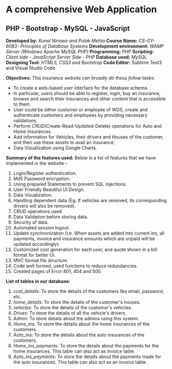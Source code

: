 # A comprehensive Web Application
## PHP - Bootstrap - MySQL - JavaScript

**Developed by:** *Kunal Ninawe and Pulak Mehta*
**Course Name:** *CS-GY-6083- Principles of Database Systems*
**Development environment:** *WAMP Server (Windows Apache MySQL PHP)* 
**Programming:** PHP 
**Scripting:** 
*Client side - JavaScript*
*Server Side - PHP*
**Database used:** *MySQL*
**Designing Tool:** *HTML5, CSS3 and Bootstrap* 
**Code Editor:** Sublime Text3 and Visual Studio Code 

**Objectives:**
*This insurance website can broadly do these follow tasks:*
* To create a web-based user interface for the database schema.
* In particular, users should be able to register, login, buy an insurance, browse and search their insurances and other content that is accessible to them. 
* User could be either customer or employee of WDS, create and authenticate customers and employees by providing necessary validations.
* Perform *CRUD*(Create-Read-Updated-Delete) operations for Auto and Home Insurances.
* Add information for Vehicles, their drivers and Houses of the customer, and then use these assets to avail an insurance.
* Data Vizualization using Google Charts.

**Summary of the features used:**
Below is a list of features that we have implemented in the website – 
1. Login/Register authentication. 
2. Md5 Password encryption. 
3. Using prepared Statements to prevent SQL injections. 
4. User Friendly Beautiful UI Design. 
5. Data Visualization. 
6. Handling dependent data (Eg: If vehicles are removed, its corresponding drivers will also be removed). 
7. CRUD operations used. 
8. Data Validation before storing data.
9. Security of data.
10. Automated session logout. 
11. Update synchronization (i.e. When assets are added into current ins, all payments, invoice and insurance amounts which are unpaid will be updated accordingly). 
12. Customized cost generation for each user, and quote shown in a bill format for better UI. 
13. MVC format file structure. 
14. Code well formed, used functions to reduce redundancies.
15. Created pages of Error:401, 404 and 500.


**List of tables in our database:**
1. *cust_details:* To store the details of the customers like email, password, etc.
2. *home_details:* To store the details of the customer's houses.
3. *vehicles:* To store the details of the customer's vehicles.
4. *Drives:* To store the details of all the vehicle's drivers.
5. *Admin:* To store details about the admins using this system.
6. *Home_ins:* To store the details about the home insurances of the customers.
7. *Auto_ins:* To store the details about the auto insurances of the customers.
8. *Home_ins_payments:* To store the details about the payments for the home insurances. This table can also act as invoice table.
9. *Auto_ins_payments:* To store the details about the payments made for the auto insurances. This table can also act as an invoice table.
